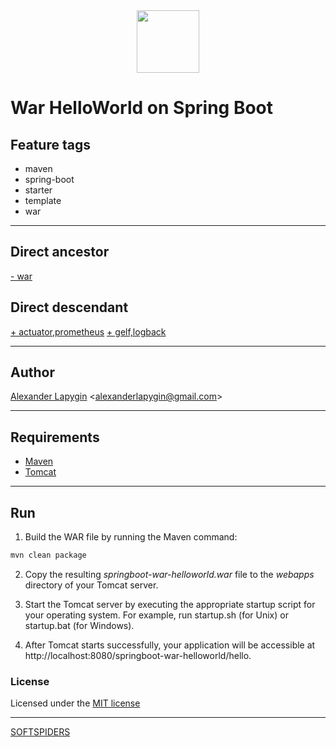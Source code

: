 <div align="center">
    <a href="https://github.com/softspiders/softspiders">
      <img src="https://avatars.githubusercontent.com/u/47006425?v=4"width="100" height="100"/>
    </a>
</div> 

# War HelloWorld on Spring Boot


## Feature tags

- maven
- spring-boot
- starter
- template
- war

---

## Direct ancestor

[- war](https://github.com/AlexanderLapygin/spring-boot-helloworld#readme)


## Direct descendant

[+ actuator,prometheus](https://github.com/AlexanderLapygin/springboot-war-prometheus#readme)
[+ gelf,logback](https://github.com/AlexanderLapygin/springboot-war-gelf-logback/tree/main#readme)

---

## Author

[Alexander Lapygin](https://github.com/AlexanderLapygin) <<alexanderlapygin@gmail.com>>

---

## Requirements

- [Maven](https://maven.apache.org/)
- [Tomcat](https://tomcat.apache.org/download-80.cgi)

---

## Run

1) Build the WAR file by running the Maven command:

```sh
mvn clean package
```
2) Copy the resulting *springboot-war-helloworld.war* file to the *webapps* directory of your Tomcat server.

3) Start the Tomcat server by executing the appropriate startup script for your operating system. For example, run startup.sh (for Unix) or startup.bat (for Windows).

4) After Tomcat starts successfully, your application will be accessible at http://localhost:8080/springboot-war-helloworld/hello.

### License

Licensed under the [MIT license](./LICENSE)

---

[SOFTSPIDERS](https://github.com/softspiders/softspiders)

